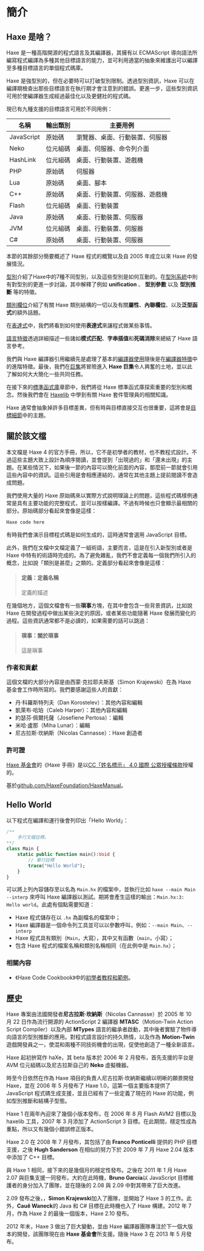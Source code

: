 <!--label:introduction-->
# 簡介

<!--subtoc-->

<!--label:introduction-what-is-haxe-->

## Haxe 是啥？

Haxe 是一種高階開源的程式語言及其編譯器，其擁有以 ECMAScript 導向語法所編寫程式編譯為多種其他目標語言的能力，並可利用適當的抽象來維護出可以編譯至多種目標語言的單個程式碼庫。

Haxe 是強型別的，但在必要時可以打破型別限制。透過型別資訊，Haxe 可以在編譯期檢查出那些目標語言在執行期才會注意到的錯誤。更進一步，這些型別資訊可用於使編譯器生成經過最佳化以及更健壯的程式碼。

現已有九種支援的目標語言可用於不同用例：

名稱 | 輸出類別 | 主要用例
--- | --- | ---
JavaScript | 原始碼 | 瀏覽器、桌面、行動裝置、伺服器
Neko | 位元組碼 | 桌面、伺服器、命令列介面
HashLink | 位元組碼 | 桌面、行動裝置、遊戲機
PHP | 原始碼 | 伺服器
Lua | 原始碼 | 桌面、腳本
C++ | 原始碼 | 桌面、行動裝置、伺服器、遊戲機
Flash | 位元組碼 | 桌面、行動裝置
Java | 原始碼 | 桌面、行動裝置、伺服器
JVM | 位元組碼 | 桌面、行動裝置、伺服器
C# | 原始碼 | 桌面、行動裝置、伺服器

本節的其餘部分簡要概述了 Haxe 程式的概覽以及自 2005 年成立以來 Haxe 的發展情況。

[型別](types)介紹了Haxe中的7種不同型別，以及這些型別是如何互動的。在[型別系統](type-system)中則有對型別的更進一步討論，其中解釋了例如<!--TODO--> **unification** 、 **型別參數** 以及 **型別推斷** 等的特徵。

[類別欄位](class-field)介紹了有關 Haxe 類別結構的一切以及有關**屬性**、**內聯欄位**、以及**泛型函式**的額外話題。

在[表達式](expression)中，我們將看到如何使用**表達式**來讓程式做某些事情。

[語言特徵](lf)透過詳細描述一些諸如**模式匹配**、**字串插值**和**死碼消除**來總結了 Haxe 語言參考。

我們與 Haxe 編譯器引用繼續先是處理了基本的[編譯器使用](compiler-usage)隨後是在[編譯器特徵](cr-features)中的進階特徵。最後，我們在[巨集](macro)將冒險進入 **Haxe 巨集**令人興奮的土地，並以此了解如何大大簡化一些共同任務。

在接下來的[標準函式庫](std)章節中，我們將從 Haxe 標準函式庫探索重要的型別和概念。然後我們會在 [Haxelib](haxelib) 中學到有關 Haxe 套件管理員的相關知識。

Haxe 通常會抽象掉許多目標差異，但有時與目標直接交互也很重要，這將會是[目標細節](target-details)中的主題。

<!--label:introduction-about-this-document-->
## 關於該文檔

本文檔是 Haxe 4 的官方手冊，所以，它不是初學者的教材，也不教程式設計。不過這些主題大致上設計為順序閱讀，並會提到「出現過的」和「還未出現」的主題。在某些情況下，如果後一節的內容可以簡化前面的內容，那麼前一節就會引用這些內容中的資訊。這些引用是會相應連結的，通常在其他主題上提前閱讀不會造成問題。

我們使用大量的 Haxe 原始碼來以實際方式說明理論上的問題，這些程式碼樣例通常是具有主要功能的完整程式，並可以按樣編譯。不過有時候也只會顯示最相關的部分。原始碼部分看起來會像是這樣：

```haxe
Haxe code here
```

有時我們會演示目標程式碼是如何生成的，這時通常會選用 JavaScript 目標。

此外，我們在文檔中文檔定義了一組術語，主要而言，這是在引入新型別或者是 Haxe 中特有的術語時完成的。為了避免雜亂，我們不會定義每一個我們所引入的概念，比如說「類別是甚麼」之類的。定義部分看起來會像是這樣：

> #### 定義：定義名稱
>
> 定義的描述

在幾個地方，這個文檔會有一些**瑣事**方塊，在其中會包含一些背景資訊，比如說 Haxe 在開發過程中做出某些決定的原因，或者某些功能隨著 Haxe 發展而變化的過程。這些資訊通常都不是必讀的，如果需要的話可以跳過：

> #### 瑣事：關於瑣事
>
> 這是瑣事

<!--label:introduction-license-->
### 作者和貢獻

這個文檔的大部分內容是由西蒙&middot;克拉耶夫斯基（Simon Krajewski）在為 Haxe 基金會工作時所寫的。我們要感謝這些人的貢獻：

* 丹&middot;科羅斯特列夫（Dan Korostelev）：其他內容和編輯
* 凱萊布&middot;哈珀（Caleb Harper）：其他內容和編輯
* 約瑟芬&middot;佩爾托薩（Josefiene Pertosa）：編輯
* 米哈&middot;盧那（Miha Lunar）：編輯
* 尼古拉斯&middot;坎納斯（Nicolas Cannasse）：Haxe 創造者

### 許可證

[Haxe 基金會](http://haxe.org/foundation)的《Haxe 手冊》是以[CC「姓名標示」 4.0 國際 公眾授權條款](http://creativecommons.org/licenses/by/4.0/)授權的。

基於[github.com/HaxeFoundation/HaxeManual](https://github.com/HaxeFoundation/HaxeManual)。

## Hello World

以下程式在編譯和運行後會列印出「Hello World」：

<!--[code asset](assets/HelloWorld.hx)-->
```haxe
/**
    多行文檔註釋。
**/
class Main {
    static public function main():Void {
        // 單行註釋
        trace("Hello World");
    }
}
```

可以將上列內容儲存至以名為 `Main.hx` 的檔案中，並執行比如 `haxe --main Main --interp` 來呼叫 Haxe 編譯器以測試。期將會產生這樣的輸出：`Main.hx:3: Hello world`。此處有個點需要知道：

* Haxe 程式儲存在以 `.hx` 為副檔名的檔案中；
* Haxe 編譯器是一個命令列工具並可以以參數呼叫，例如：`--main Main`、`--interp`
* Haxe 程式具有類別（`Main`，大寫），其中又有函數（`main`，小寫）；
* 包含 Haxe 程式的檔案名稱和類別名稱相同（在此例中是 `Main.hx`）；

### 相關內容

* 《Haxe Code Cookbook》中的[初學者教程和範例](http://code.haxe.org/category/beginner/)。

<!--label:introduction-haxe-history-->
## 歷史

Haxe 專案由法國開發者**尼古拉斯&middot;坎納斯**（Nicolas Cannasse）於 2005 年 10 月 22 日作為流行開源的 ActionScript 2 編譯器 **MTASC**（Motion-Twin Action Script Compiler）以及內部 **MTypes** 語言的繼承者啟動，其中後者實驗了物件導向語言的型別推斷的應用。對程式語言設計的持久熱情，以及作為 **Motion-Twin** 遊戲開發員之一，使混和兩種不同技術機會的出現，促使他創造了一種全新語言。

Haxe 起初拚寫作 haXe，其 beta 版本於 2006 年 2 月發布，首先支援的平台是 AVM 位元組碼以及尼古拉斯自己的 **Neko** 虛擬機器。

時至今日依然在作為 Haxe 項目的負責人尼古拉斯&middot;坎納斯繼續以明晰的願景開發 Haxe，並在 2006 年 5 月發布了 Haxe 1.0，這第一個主要版本提供了 JavaScript 程式碼生成支援，並且已經有了一些定義了現在的 Haxe 的功能，例如型別推斷和<!--TODO:structural sub-typing-->結構子型態。

Haxe 1 在兩年內迎來了幾個小版本發布，在 2006 年 8 月 Flash AVM2 目標以及 haxelib 工具，2007 年 3 月添加了 ActionScript 3 目標。在此期間，穩定性成為重點，所以又有幾個小錯誤修正版本。

Haxe 2.0 在 2008 年 7 月發布，其包括了由<!--TODO--> **Franco Ponticelli** 提供的 PHP 目標支援，之後 <!--TODO--> **Hugh Sanderson** 在相似的努力下於 2009 年 7 月 Haxe 2.04 版本中添加了 C++ 目標。

與 Haxe 1 相同，接下來的是幾個月的穩定性發布。之後在 2011 年 1 月 Haxe 2.07 與巨集支援一同發布，大約在此時機，<!--TODO-->**Bruno Garcia**以 JavaScript 目標維護者的身分加入了團隊，並在隨後的 2.08 與 2.09 中對其帶來了巨大改進。

2.09 發布之後，<!--TODO-->，**Simon Krajewski**加入了團隊，並開始了 Haxe 3 的工作。此外，**Cauê Waneck**的 Java 和 C# 目標在此時機也入了 Haxe 構建。2012 年 7 月，作為 Haxe 2 的最後一個版本，Haxe 2.10 發布。

2012 年末，Haxe 3 做出了巨大變動，並由 Haxe 編譯器團隊專注於下一個大版本的開發，該團隊現在由 **Haxe 基金會**所支援。隨後 Haxe 3 在 2013 年 5 月發布。
